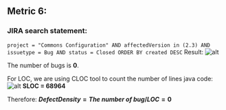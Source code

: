 ## Metric 6:

### JIRA search statement:
`project = "Commons Configuration" AND affectedVersion in (2.3) AND issuetype = Bug AND status = Closed ORDER BY created DESC`
Result:
![alt](https://i.imgur.com/KdbNt1o.png)

The number of bugs is **0**.

For LOC, we are using CLOC tool to count the number of lines java code:
![alt](https://i.imgur.com/ZnxUaC5.png)
**SLOC = 68964**

Therefore:
**$Defect Density = The\ number\ of \ bug / LOC = 0$**